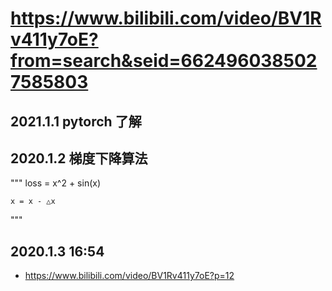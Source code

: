 # https://www.bilibili.com/video/BV1Rv411y7oE?from=search&seid=6624960385027585803

## 2021.1.1 pytorch 了解

## 2020.1.2 梯度下降算法

"""
    loss = x^2 + sin(x)

    x = x - △x
"""

## 2020.1.3 16:54
* https://www.bilibili.com/video/BV1Rv411y7oE?p=12